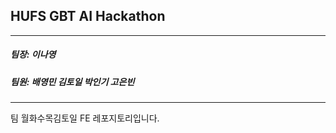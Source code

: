 ## HUFS GBT AI Hackathon
---------------------------------

##### 팀장: 이나영
##### 팀원: 배영민 김토일 박인기 고은빈


-----------------------------

팀 월화수목김토일 FE 레포지토리입니다.